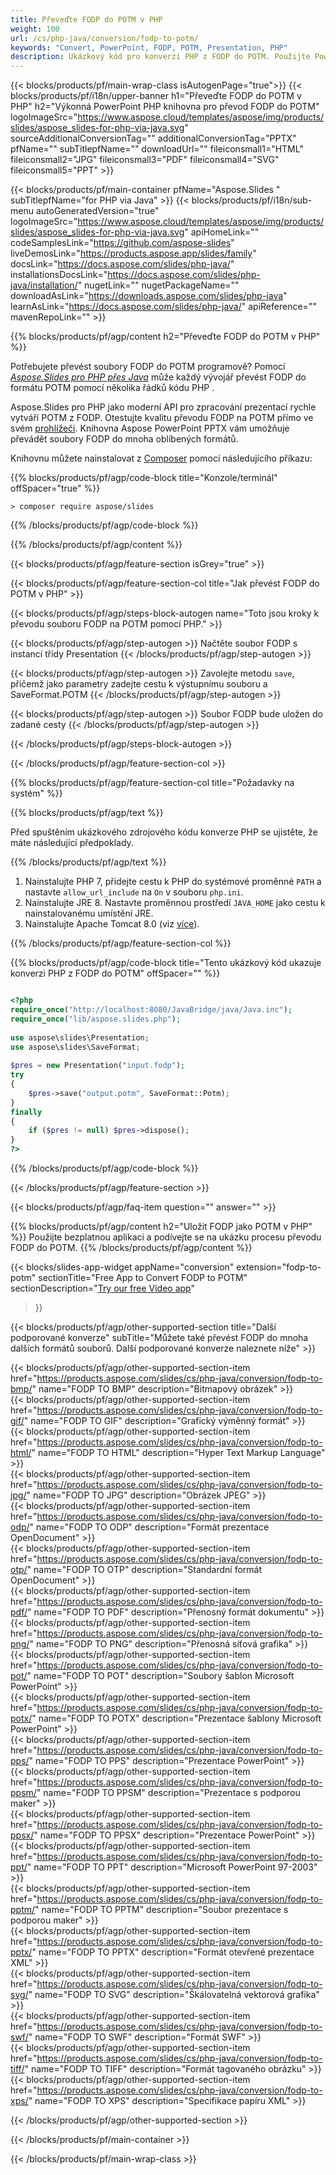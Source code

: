 ```yaml
---
title: Převeďte FODP do POTM v PHP
weight: 100
url: /cs/php-java/conversion/fodp-to-potm/ 
keywords: "Convert, PowerPoint, FODP, POTM, Presentation, PHP"
description: Ukázkový kód pro konverzi PHP z FODP do POTM. Použijte PowerPoint PHP API pro dávkový převod souborů FODP na soubory POTM.
---
```


{{< blocks/products/pf/main-wrap-class isAutogenPage="true">}}
{{< blocks/products/pf/i18n/upper-banner h1="Převeďte FODP do POTM v PHP" h2="Výkonná PowerPoint PHP knihovna pro převod FODP do POTM" logoImageSrc="https://www.aspose.cloud/templates/aspose/img/products/slides/aspose_slides-for-php-via-java.svg" sourceAdditionalConversionTag="" additionalConversionTag="PPTX" pfName="" subTitlepfName="" downloadUrl="" fileiconsmall1="HTML" fileiconsmall2="JPG" fileiconsmall3="PDF" fileiconsmall4="SVG" fileiconsmall5="PPT" >}}

{{< blocks/products/pf/main-container pfName="Aspose.Slides " subTitlepfName="for PHP via Java" >}}
{{< blocks/products/pf/i18n/sub-menu autoGeneratedVersion="true" logoImageSrc="https://www.aspose.cloud/templates/aspose/img/products/slides/aspose_slides-for-php-via-java.svg" apiHomeLink="" codeSamplesLink="https://github.com/aspose-slides" liveDemosLink="https://products.aspose.app/slides/family" docsLink="https://docs.aspose.com/slides/php-java/" installationsDocsLink="https://docs.aspose.com/slides/php-java/installation/" nugetLink="" nugetPackageName="" downloadAsLink="https://downloads.aspose.com/slides/php-java" learnAsLink="https://docs.aspose.com/slides/php-java/" apiReference="" mavenRepoLink="" >}}

{{% blocks/products/pf/agp/content h2="Převeďte FODP do POTM v PHP" %}}

Potřebujete převést soubory FODP do POTM programově? Pomocí [*Aspose.Slides pro PHP přes Java*](https://products.aspose.com/slides/cs/php-java/) může každý vývojář převést FODP do formátu POTM pomocí několika řádků kódu PHP .

Aspose.Slides pro PHP jako moderní API pro zpracování prezentací rychle vytváří POTM z FODP. Otestujte kvalitu převodu FODP na POTM přímo ve svém [prohlížeči](https://products.aspose.app/slides/conversion). Knihovna Aspose PowerPoint PPTX vám umožňuje převádět soubory FODP do mnoha oblíbených formátů.

Knihovnu můžete nainstalovat z [Composer](https://packagist.org/packages/aspose/slides) pomocí následujícího příkazu:

{{% blocks/products/pf/agp/code-block title="Konzole/terminál" offSpacer="true" %}}

```console
> composer require aspose/slides 

```

{{% /blocks/products/pf/agp/code-block %}}

{{% /blocks/products/pf/agp/content %}}

{{< blocks/products/pf/agp/feature-section isGrey="true" >}}

{{< blocks/products/pf/agp/feature-section-col title="Jak převést FODP do POTM v PHP" >}}

{{< blocks/products/pf/agp/steps-block-autogen name="Toto jsou kroky k převodu souboru FODP na POTM pomocí PHP." >}}

{{< blocks/products/pf/agp/step-autogen >}}
Načtěte soubor FODP s instancí třídy Presentation
{{< /blocks/products/pf/agp/step-autogen >}}

{{< blocks/products/pf/agp/step-autogen >}}
Zavolejte metodu `save`, přičemž jako parametry zadejte cestu k výstupnímu souboru a SaveFormat.POTM
{{< /blocks/products/pf/agp/step-autogen >}}

{{< blocks/products/pf/agp/step-autogen >}}
Soubor FODP bude uložen do zadané cesty
{{< /blocks/products/pf/agp/step-autogen >}}

{{< /blocks/products/pf/agp/steps-block-autogen >}}

{{< /blocks/products/pf/agp/feature-section-col >}}

{{% blocks/products/pf/agp/feature-section-col title="Požadavky na systém" %}}

{{% blocks/products/pf/agp/text %}}

 Před spuštěním ukázkového zdrojového kódu konverze PHP se ujistěte, že máte následující předpoklady.

{{% /blocks/products/pf/agp/text %}}

1. Nainstalujte PHP 7, přidejte cestu k PHP do systémové proměnné `PATH` a nastavte `allow_url_include` na `On` v souboru `php.ini`.
1. Nainstalujte JRE 8. Nastavte proměnnou prostředí `JAVA_HOME` jako cestu k nainstalovanému umístění JRE.
1. Nainstalujte Apache Tomcat 8.0 (viz [více](https://docs.aspose.com/slides/php-java/installation/)). 

{{% /blocks/products/pf/agp/feature-section-col %}}

{{% blocks/products/pf/agp/code-block title="Tento ukázkový kód ukazuje konverzi PHP z FODP do POTM" offSpacer="" %}}

```php

<?php
require_once("http://localhost:8080/JavaBridge/java/Java.inc");
require_once("lib/aspose.slides.php");
 
use aspose\slides\Presentation;
use aspose\slides\SaveFormat;
 
$pres = new Presentation("input.fodp");
try
{
    $pres->save("output.potm", SaveFormat::Potm);
}
finally
{
    if ($pres != null) $pres->dispose();
}
?>

```
{{% /blocks/products/pf/agp/code-block %}}

{{< /blocks/products/pf/agp/feature-section >}}

{{< blocks/products/pf/agp/faq-item question="" answer="" >}}
 
{{% blocks/products/pf/agp/content h2="Uložit FODP jako POTM v PHP" %}}
Použijte bezplatnou aplikaci a podívejte se na ukázku procesu převodu FODP do POTM. 
{{% /blocks/products/pf/agp/content %}}

<!-- aboutfile Starts -->

{{< blocks/slides-app-widget 
appName="conversion"
extension="fodp-to-potm"
sectionTitle="Free App to Convert FODP to POTM" 
sectionDescription="[Try our free Video app](https://products.aspose.app/slides/video/)" 
>}}

<!-- aboutfile Ends -->

{{< blocks/products/pf/agp/other-supported-section title="Další podporované konverze" subTitle="Můžete také převést FODP do mnoha dalších formátů souborů. Další podporované konverze naleznete níže" >}}

{{< blocks/products/pf/agp/other-supported-section-item href="https://products.aspose.com/slides/cs/php-java/conversion/fodp-to-bmp/" name="FODP TO BMP" description="Bitmapový obrázek" >}}  
{{< blocks/products/pf/agp/other-supported-section-item href="https://products.aspose.com/slides/cs/php-java/conversion/fodp-to-gif/" name="FODP TO GIF" description="Grafický výměnný formát" >}}  
{{< blocks/products/pf/agp/other-supported-section-item href="https://products.aspose.com/slides/cs/php-java/conversion/fodp-to-html/" name="FODP TO HTML" description="Hyper Text Markup Language" >}}  
{{< blocks/products/pf/agp/other-supported-section-item href="https://products.aspose.com/slides/cs/php-java/conversion/fodp-to-jpg/" name="FODP TO JPG" description="Obrázek JPEG" >}}  
{{< blocks/products/pf/agp/other-supported-section-item href="https://products.aspose.com/slides/cs/php-java/conversion/fodp-to-odp/" name="FODP TO ODP" description="Formát prezentace OpenDocument" >}}  
{{< blocks/products/pf/agp/other-supported-section-item href="https://products.aspose.com/slides/cs/php-java/conversion/fodp-to-otp/" name="FODP TO OTP" description="Standardní formát OpenDocument" >}}  
{{< blocks/products/pf/agp/other-supported-section-item href="https://products.aspose.com/slides/cs/php-java/conversion/fodp-to-pdf/" name="FODP TO PDF" description="Přenosný formát dokumentu" >}}  
{{< blocks/products/pf/agp/other-supported-section-item href="https://products.aspose.com/slides/cs/php-java/conversion/fodp-to-png/" name="FODP TO PNG" description="Přenosná síťová grafika" >}}  
{{< blocks/products/pf/agp/other-supported-section-item href="https://products.aspose.com/slides/cs/php-java/conversion/fodp-to-pot/" name="FODP TO POT" description="Soubory šablon Microsoft PowerPoint" >}}  
{{< blocks/products/pf/agp/other-supported-section-item href="https://products.aspose.com/slides/cs/php-java/conversion/fodp-to-potx/" name="FODP TO POTX" description="Prezentace šablony Microsoft PowerPoint" >}}  
{{< blocks/products/pf/agp/other-supported-section-item href="https://products.aspose.com/slides/cs/php-java/conversion/fodp-to-pps/" name="FODP TO PPS" description="Prezentace PowerPoint" >}}  
{{< blocks/products/pf/agp/other-supported-section-item href="https://products.aspose.com/slides/cs/php-java/conversion/fodp-to-ppsm/" name="FODP TO PPSM" description="Prezentace s podporou maker" >}}  
{{< blocks/products/pf/agp/other-supported-section-item href="https://products.aspose.com/slides/cs/php-java/conversion/fodp-to-ppsx/" name="FODP TO PPSX" description="Prezentace PowerPoint" >}}  
{{< blocks/products/pf/agp/other-supported-section-item href="https://products.aspose.com/slides/cs/php-java/conversion/fodp-to-ppt/" name="FODP TO PPT" description="Microsoft PowerPoint 97-2003" >}}  
{{< blocks/products/pf/agp/other-supported-section-item href="https://products.aspose.com/slides/cs/php-java/conversion/fodp-to-pptm/" name="FODP TO PPTM" description="Soubor prezentace s podporou maker" >}}  
{{< blocks/products/pf/agp/other-supported-section-item href="https://products.aspose.com/slides/cs/php-java/conversion/fodp-to-pptx/" name="FODP TO PPTX" description="Formát otevřené prezentace XML" >}}  
{{< blocks/products/pf/agp/other-supported-section-item href="https://products.aspose.com/slides/cs/php-java/conversion/fodp-to-svg/" name="FODP TO SVG" description="Škálovatelná vektorová grafika" >}}  
{{< blocks/products/pf/agp/other-supported-section-item href="https://products.aspose.com/slides/cs/php-java/conversion/fodp-to-swf/" name="FODP TO SWF" description="Formát SWF" >}}  
{{< blocks/products/pf/agp/other-supported-section-item href="https://products.aspose.com/slides/cs/php-java/conversion/fodp-to-tiff/" name="FODP TO TIFF" description="Formát tagovaného obrázku" >}}  
{{< blocks/products/pf/agp/other-supported-section-item href="https://products.aspose.com/slides/cs/php-java/conversion/fodp-to-xps/" name="FODP TO XPS" description="Specifikace papíru XML" >}}  


{{< /blocks/products/pf/agp/other-supported-section >}}

{{< /blocks/products/pf/main-container >}}
    
{{< /blocks/products/pf/main-wrap-class >}}